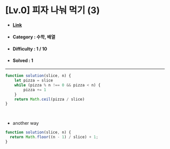 # [Lv.0] 피자 나눠 먹기 (3)   
* #### [Link](https://school.programmers.co.kr/learn/courses/30/lessons/120816)
* #### Category : 수학, 배열 
* #### Difficulty : 1 / 10  
* #### Solved : 1

<hr />

```js
function solution(slice, n) {
    let pizza = slice
    while (pizza % n !== 0 && pizza < n) {
        pizza += 1
    }
    return Math.ceil(pizza / slice)
}
```

<br />

* another way  
```js
function solution(slice, n) {
  return Math.floor((n - 1) / slice) + 1;
}
```
